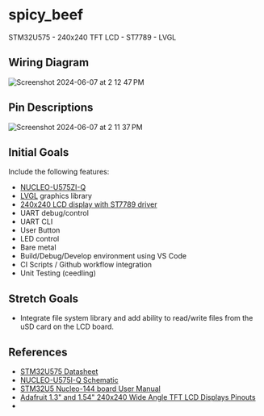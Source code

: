 # spicy_beef
STM32U575 - 240x240 TFT LCD - ST7789 - LVGL

## Wiring Diagram

![Screenshot 2024-06-07 at 2 12 47 PM](https://github.com/burke-david/spicy_beef/assets/153735498/9b0a2f94-640e-4960-b557-68f167956420)

## Pin Descriptions

![Screenshot 2024-06-07 at 2 11 37 PM](https://github.com/burke-david/spicy_beef/assets/153735498/47eeb2c4-fb12-41d1-9c86-e8705045bbb8)

## Initial Goals

Include the following features:
* [NUCLEO-U575ZI-Q](https://www.st.com/en/evaluation-tools/nucleo-u575zi-q.html)
* [LVGL](https://github.com/lvgl/lvgl) graphics library
* [240x240 LCD display with ST7789 driver](https://www.adafruit.com/product/4313)
* UART debug/control
* UART CLI
* User Button
* LED control
* Bare metal
* Build/Debug/Develop environment using VS Code
* CI Scripts / Github workflow integration
* Unit Testing (ceedling)

## Stretch Goals
* Integrate file system library and add ability to read/write files from the uSD card on the LCD board.

## References

* [STM32U575 Datasheet](https://www.st.com/resource/en/datasheet/stm32u575ag.pdf)
* [NUCLEO-U575I-Q Schematic](https://www.st.com/resource/en/schematic_pack/mb1549-u575ziq-c03_schematic.pdf)
* [STM32U5 Nucleo-144 board User Manual](https://www.st.com/resource/en/datasheet/stm32u575ag.pdf)
* [Adafruit 1.3" and 1.54" 240x240 Wide Angle TFT LCD Displays Pinouts](https://learn.adafruit.com/adafruit-1-3-and-1-54-240-x-240-wide-angle-tft-lcd-displays/pinouts)
* 
